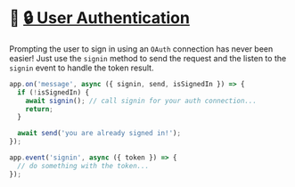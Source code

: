 # 📖 [🔒 User Authentication](https://learn.microsoft.com/en-us/microsoftteams/platform/bots/how-to/authentication/add-authentication)

Prompting the user to sign in using an `OAuth` connection has
never been easier! Just use the `signin` method to send the request
and the listen to the `signin` event to handle the token result.

```typescript
app.on('message', async ({ signin, send, isSignedIn }) => {
  if (!isSignedIn) {
    await signin(); // call signin for your auth connection...
    return;
  }

  await send('you are already signed in!');
});

app.event('signin', async ({ token }) => {
  // do something with the token...
});
```
